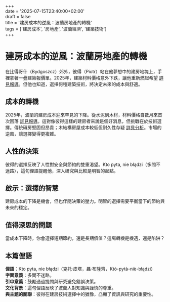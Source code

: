 +++  
date = '2025-07-15T23:40:00+02:00'  
draft = false  
title = '建房成本的逆風：波蘭房地產的轉機'  
tags = ['建房成本', '房地產', '波蘭經濟', '建築技術']  
+++

# 建房成本的逆風：波蘭房地產的轉機

在比得哥什（Bydgoszcz）郊外，彼得（Piotr）站在他夢想中的建房地塊上，手裡拿著一疊建築報價單。2025年，建築材料價格意外下跌，讓他重新燃起希望 [詳見報導](https://www.portalsamorzadowy.pl/inwestycje/budowa-domu-teraz-znacznie-tansza-ceny-polecialy-najmocniej-od-miesiecy,620092.html)。但他也知道，選擇何種建築技術，將決定未來的成本與舒適。

## 成本的轉機

2025年，波蘭的建房成本迎來罕見的下降。從水泥到木材，材料價格自數月來首次回落 [詳見報導](https://www.infor.pl/prawo/umowy/dom/6998115,koszty-budowy-domu-jednorodzinnego-20252026-jak-zmieniaja-sie-ceny-dzialek-materialow-budowlanych-na-czym-mozna-zaoszczedzic.html)。這對像彼得這樣的建房者來說是個好消息，但挑戰在於技術選擇。傳統磚房堅固但昂貴；木結構房屋成本較低但耐久性存疑 [詳見分析](https://kb.pl/aktualnosci/architektura-i-budownictwo/jaka-technologia-budowlana-najbardziej-sie-oplaca/)。市場的逆風，讓選擇變得更複雜。

## 人性的決策

彼得的選擇反映了人性對安全與節約的雙重渴望。Kto pyta, nie błądzi（多問不迷路），這句俚語提醒他，深入研究與比較是明智的起點。

## 啟示：選擇的智慧

建房成本的下降是機會，但也伴隨決策的壓力。明智的選擇需要平衡當下的節約與未來的穩定。

## 值得深思的問題

當成本下降時，你會選擇短期節約，還是長期價值？這場轉機是機遇，還是陷阱？

## 本篇俚語

**俚語**：Kto pyta, nie błądzi（克托·皮塔，聶·布隆齊，Ktò-pytà-niè-błądzi）  
**字面意義**：多問不迷路。  
**引申意義**：鼓勵通過提問與研究避免錯誤決策。  
**文化背景**：這句俚語反映了波蘭人對知識與謹慎的尊重。  
**與主題的關聯**：彼得在建房技術選擇中的猶豫，凸顯了資訊與研究的重要性。